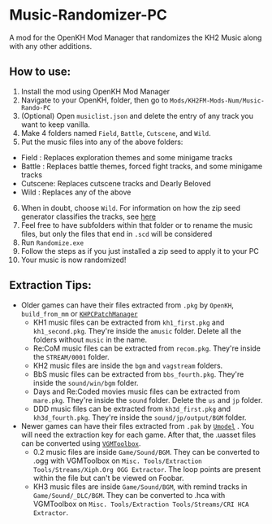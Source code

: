 # Music-Randomizer-PC
A mod for the OpenKH Mod Manager that randomizes the KH2 Music along with any other additions.

## How to use:
1. Install the mod using OpenKH Mod Manager
2. Navigate to your OpenKH, folder, then go to `Mods/KH2FM-Mods-Num/Music-Rando-PC`
3. (Optional) Open `musiclist.json` and delete the entry of any track you want to keep vanilla.
4. Make 4 folders named `Field`, `Battle`, `Cutscene`, and `Wild`.
5. Put the music files into any of the above folders:
  - Field   : Replaces exploration themes and some minigame tracks
  - Battle  : Replaces battle themes, forced fight tracks, and some minigame tracks
  - Cutscene: Replaces cutscene tracks and Dearly Beloved
  - Wild    : Replaces any of the above
6. When in doubt, choose `Wild`. For information on how the zip seed generator classifies the tracks, see [here](https://github.com/tommadness/KH2Randomizer/blob/master/Module/randomBGM.py)
7. Feel free to have subfolders within that folder or to rename the music files, but only the files that end in `.scd` will be considered
8. Run `Randomize.exe`
9. Follow the steps as if you just installed a zip seed to apply it to your PC
10. Your music is now randomized!

## Extraction Tips:
- Older games can have their files extracted from `.pkg` by `OpenKH`, `build_from_mm` or [`KHPCPatchManager`](https://github.com/AntonioDePau/KHPCPatchManager/releases)
  - KH1 music files can be extracted from `kh1_first.pkg` and `kh1_second.pkg`. They're inside the `amusic` folder. Delete all the folders without `music` in the name.
  - Re:CoM music files can be extracted from `recom.pkg`. They're inside the `STREAM/0001` folder.
  - KH2 music files are inside the `bgm` and `vagstream` folders.
  - BbS music files can be extracted from `bbs_fourth.pkg`. They're inside the `sound/win/bgm` folder.
  - Days and Re:Coded movies music files can be extracted from `mare.pkg`. They're inside the `sound` folder. Delete the `us` and `jp` folder.
  - DDD music files can be extracted from `kh3d_first.pkg` and `kh3d_fourth.pkg`. They're inside the `sound/jp/output/BGM` folder.
- Newer games can have their files extracted from `.pak` by [`Umodel`](https://www.gildor.org/en/projects/umodel) . You will need the extraction key for each game. After that, the .uasset files can be converted using [`VGMToolbox`](https://sourceforge.net/projects/vgmtoolbox/).
  - 0.2 music files are inside `Game/Sound/BGM`. They can be converted to .ogg with VGMToolbox on `Misc. Tools/Extraction Tools/Streams/Xiph.Org OGG Extractor`. The loop points are present within the file but can't be viewed on Foobar.
  - KH3 music files are inside `Game/Sound/BGM`, with remind tracks in `Game/Sound/_DLC/BGM`. They can be converted to .hca with VGMToolbox on `Misc. Tools/Extraction Tools/Streams/CRI HCA Extractor`.

